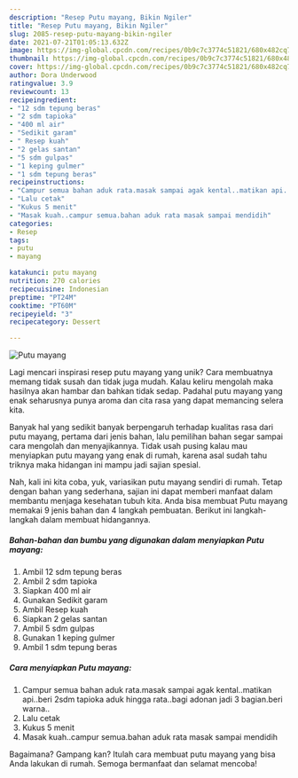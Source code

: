 ```yaml
---
description: "Resep Putu mayang, Bikin Ngiler"
title: "Resep Putu mayang, Bikin Ngiler"
slug: 2085-resep-putu-mayang-bikin-ngiler
date: 2021-07-21T01:05:13.632Z
image: https://img-global.cpcdn.com/recipes/0b9c7c3774c51821/680x482cq70/putu-mayang-foto-resep-utama.jpg
thumbnail: https://img-global.cpcdn.com/recipes/0b9c7c3774c51821/680x482cq70/putu-mayang-foto-resep-utama.jpg
cover: https://img-global.cpcdn.com/recipes/0b9c7c3774c51821/680x482cq70/putu-mayang-foto-resep-utama.jpg
author: Dora Underwood
ratingvalue: 3.9
reviewcount: 13
recipeingredient:
- "12 sdm tepung beras"
- "2 sdm tapioka"
- "400 ml air"
- "Sedikit garam"
- " Resep kuah"
- "2 gelas santan"
- "5 sdm gulpas"
- "1 keping gulmer"
- "1 sdm tepung beras"
recipeinstructions:
- "Campur semua bahan aduk rata.masak sampai agak kental..matikan api..beri 2sdm tapioka aduk hingga rata..bagi adonan jadi 3 bagian.beri warna.."
- "Lalu cetak"
- "Kukus 5 menit"
- "Masak kuah..campur semua.bahan aduk rata masak sampai mendidih"
categories:
- Resep
tags:
- putu
- mayang

katakunci: putu mayang 
nutrition: 270 calories
recipecuisine: Indonesian
preptime: "PT24M"
cooktime: "PT60M"
recipeyield: "3"
recipecategory: Dessert

---
```



![Putu mayang](https://img-global.cpcdn.com/recipes/0b9c7c3774c51821/680x482cq70/putu-mayang-foto-resep-utama.jpg)

Lagi mencari inspirasi resep putu mayang yang unik? Cara membuatnya memang tidak susah dan tidak juga mudah. Kalau keliru mengolah maka hasilnya akan hambar dan bahkan tidak sedap. Padahal putu mayang yang enak seharusnya punya aroma dan cita rasa yang dapat memancing selera kita.



Banyak hal yang sedikit banyak berpengaruh terhadap kualitas rasa dari putu mayang, pertama dari jenis bahan, lalu pemilihan bahan segar sampai cara mengolah dan menyajikannya. Tidak usah pusing kalau mau menyiapkan putu mayang yang enak di rumah, karena asal sudah tahu triknya maka hidangan ini mampu jadi sajian spesial.


Nah, kali ini kita coba, yuk, variasikan putu mayang sendiri di rumah. Tetap dengan bahan yang sederhana, sajian ini dapat memberi manfaat dalam membantu menjaga kesehatan tubuh kita. Anda bisa membuat Putu mayang memakai 9 jenis bahan dan 4 langkah pembuatan. Berikut ini langkah-langkah dalam membuat hidangannya.

<!--inarticleads1-->

##### Bahan-bahan dan bumbu yang digunakan dalam menyiapkan Putu mayang:

1. Ambil 12 sdm tepung beras
1. Ambil 2 sdm tapioka
1. Siapkan 400 ml air
1. Gunakan Sedikit garam
1. Ambil  Resep kuah
1. Siapkan 2 gelas santan
1. Ambil 5 sdm gulpas
1. Gunakan 1 keping gulmer
1. Ambil 1 sdm tepung beras




<!--inarticleads2-->

##### Cara menyiapkan Putu mayang:

1. Campur semua bahan aduk rata.masak sampai agak kental..matikan api..beri 2sdm tapioka aduk hingga rata..bagi adonan jadi 3 bagian.beri warna..
1. Lalu cetak
1. Kukus 5 menit
1. Masak kuah..campur semua.bahan aduk rata masak sampai mendidih




Bagaimana? Gampang kan? Itulah cara membuat putu mayang yang bisa Anda lakukan di rumah. Semoga bermanfaat dan selamat mencoba!
